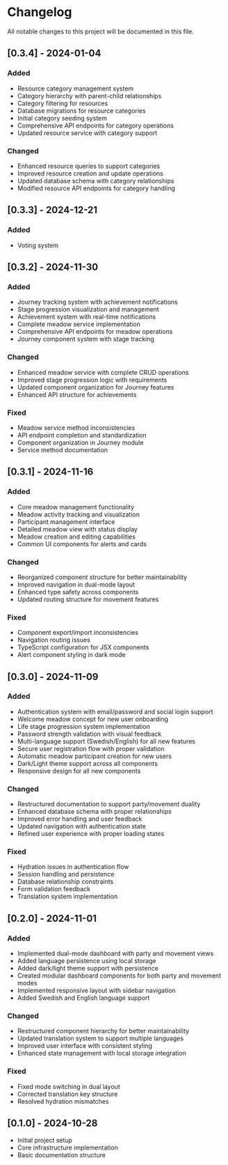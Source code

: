 # Changelog

All notable changes to this project will be documented in this file.

## [0.3.4] - 2024-01-04

### Added
- Resource category management system
- Category hierarchy with parent-child relationships
- Category filtering for resources
- Database migrations for resource categories
- Initial category seeding system
- Comprehensive API endpoints for category operations
- Updated resource service with category support

### Changed
- Enhanced resource queries to support categories
- Improved resource creation and update operations
- Updated database schema with category relationships
- Modified resource API endpoints for category handling

## [0.3.3] - 2024-12-21

### Added
- Voting system

## [0.3.2] - 2024-11-30

### Added
- Journey tracking system with achievement notifications
- Stage progression visualization and management
- Achievement system with real-time notifications
- Complete meadow service implementation
- Comprehensive API endpoints for meadow operations
- Journey component system with stage tracking

### Changed
- Enhanced meadow service with complete CRUD operations
- Improved stage progression logic with requirements
- Updated component organization for Journey features
- Enhanced API structure for achievements

### Fixed
- Meadow service method inconsistencies
- API endpoint completion and standardization
- Component organization in Journey module
- Service method documentation

## [0.3.1] - 2024-11-16

### Added
- Core meadow management functionality
- Meadow activity tracking and visualization
- Participant management interface
- Detailed meadow view with status display
- Meadow creation and editing capabilities
- Common UI components for alerts and cards

### Changed
- Reorganized component structure for better maintainability
- Improved navigation in dual-mode layout
- Enhanced type safety across components
- Updated routing structure for movement features

### Fixed
- Component export/import inconsistencies
- Navigation routing issues
- TypeScript configuration for JSX components
- Alert component styling in dark mode

## [0.3.0] - 2024-11-09

### Added
- Authentication system with email/password and social login support
- Welcome meadow concept for new user onboarding
- Life stage progression system implementation
- Password strength validation with visual feedback
- Multi-language support (Swedish/English) for all new features
- Secure user registration flow with proper validation
- Automatic meadow participant creation for new users
- Dark/Light theme support across all components
- Responsive design for all new components

### Changed
- Restructured documentation to support party/movement duality
- Enhanced database schema with proper relationships
- Improved error handling and user feedback
- Updated navigation with authentication state
- Refined user experience with proper loading states

### Fixed
- Hydration issues in authentication flow
- Session handling and persistence
- Database relationship constraints
- Form validation feedback
- Translation system implementation

## [0.2.0] - 2024-11-01

### Added
- Implemented dual-mode dashboard with party and movement views
- Added language persistence using local storage
- Added dark/light theme support with persistence
- Created modular dashboard components for both party and movement modes
- Implemented responsive layout with sidebar navigation
- Added Swedish and English language support

### Changed
- Restructured component hierarchy for better maintainability
- Updated translation system to support multiple languages
- Improved user interface with consistent styling
- Enhanced state management with local storage integration

### Fixed
- Fixed mode switching in dual layout
- Corrected translation key structure
- Resolved hydration mismatches

## [0.1.0] - 2024-10-28
- Initial project setup
- Core infrastructure implementation
- Basic documentation structure
